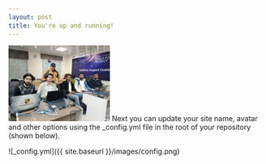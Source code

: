 ```yaml
---
layout: post
title: You're up and running!
---
```


<img src="/images/WhatsApp Image 2022-04-24 at 4.50.26 PM.jpeg" width=200 hieght=20>
Next you can update your site name, avatar and other options using the _config.yml file in the root of your repository (shown below).

![_config.yml]({{ site.baseurl }}/images/config.png)

